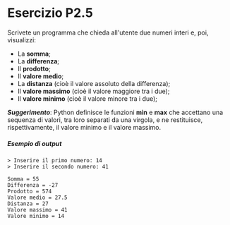 # Esercizio P2.5

Scrivete un programma che chieda all'utente due numeri interi e, poi, visualizzi:

* La **somma**;
* La **differenza**;
* Il **prodotto**;
* Il **valore medio**;
* La **distanza** (cioè il valore assoluto della differenza);
* Il **valore massimo** (cioè il valore maggiore tra i due);
* Il **valore minimo** (cioè il valore minore tra i due);

***Suggerimento***: Python definisce le funzioni **min** e **max** che accettano una sequenza di valori, tra loro separati da una virgola, e ne restituisce, rispettivamente, il valore minimo e il valore massimo.

##### Esempio di output

```
> Inserire il primo numero: 14
> Inserire il secondo numero: 41

Somma = 55
Differenza = -27
Prodotto = 574
Valore medio = 27.5
Distanza = 27
Valore massimo = 41
Valore minimo = 14
```
